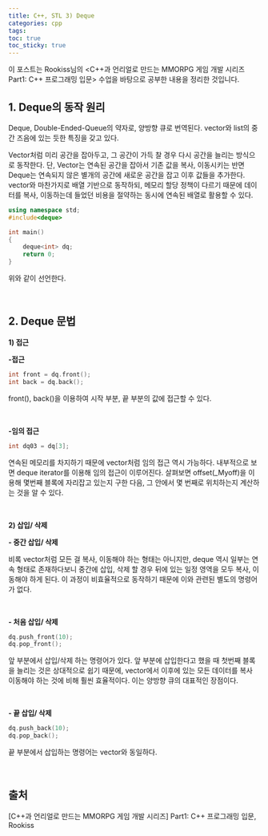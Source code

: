 ```yaml
---
title: C++, STL 3) Deque
categories: cpp
tags: 
toc: true
toc_sticky: true
---
```


이 포스트는 Rookiss님의 \<C++과 언리얼로 만드는 MMORPG 게임 개발 시리즈 Part1: C++ 프로그래밍 입문> 수업을 바탕으로 공부한 내용을 정리한 것입니다. 
## **1. Deque의 동작 원리**

Deque, Double-Ended-Queue의 약자로, 양방향 큐로 번역된다. vector와 list의 중간 즈음에 있는 듯한 특징을 갖고 있다.

Vector처럼 미리 공간을 잡아두고, 그 공간이 가득 찰 경우 다시 공간을 늘리는 방식으로 동작한다. 단, Vector는 연속된 공간을 잡아서 기존 값을 복사, 이동시키는 반면 Deque는 연속되지 않은 별개의 공간에 새로운 공간을 잡고 이후 값들을 추가한다. vector와 마찬가지로 배열 기반으로 동작하되, 메모리 할당 정책이 다르기 때문에 데이터를 복사, 이동하는데 들었던 비용을 절약하는 동시에 연속된 배열로 활용할 수 있다. 

```c++
using namespace std;
#include<deque>

int main()
{
    deque<int> dq;
    return 0;
}
```
위와 같이 선언한다. 

<br/>

## **2. Deque 문법**

**1) 접근**

**-접근**

```c++
int front = dq.front();
int back = dq.back();
```
front(), back()을 이용하여 시작 부분, 끝 부분의 값에 접근할 수 있다. 

<br/>

**-임의 접근** 

```c++
int dq03 = dq[3];
```
연속된 메모리를 차지하기 때문에 vector처럼 임의 접근 역시 가능하다. 내부적으로 보면 deque iterator를 이용해 임의 접근이 이루어진다. 살펴보면 offset(_Myoff)을 이용해 몇번째 블록에 자리잡고 있는지 구한 다음, 그 안에서 몇 번째로 위치하는지 계산하는 것을 알 수 있다. 

<br/>

**2) 삽입/ 삭제**

**- 중간 삽입/ 삭제**

비록 vector처럼 모든 걸 복사, 이동해야 하는 형태는 아니지만, deque 역시 일부는 연속 형태로 존재하다보니 중간에 삽입, 삭제 할 경우 뒤에 있는 일정 영역을 모두 복사, 이동해야 하게 된다. 이 과정이 비효율적으로 동작하기 때문에 이와 관련된 별도의 명령어가 없다.  

<br/>

**- 처음 삽입/ 삭제**

```c++
dq.push_front(10);
dq.pop_front();
```
앞 부분에서 삽입/삭제 하는 명령어가 있다. 앞 부분에 삽입한다고 했을 때 첫번째 블록을 늘리는 것은 상대적으로 쉽기 때문에, vector에서 이후에 있는 모든 데이터를 복사 이동해야 하는 것에 비해 훨씬 효율적이다. 이는 양방향 큐의 대표적인 장점이다. 

<br/>

**- 끝 삽입/ 삭제**

```c++
dq.push_back(10);
dq.pop_back();
```
끝 부분에서 삽입하는 명령어는 vector와 동일하다.

<br/>

## **출처**

[C++과 언리얼로 만드는 MMORPG 게임 개발 시리즈] Part1: C++ 프로그래밍 입문, Rookiss
